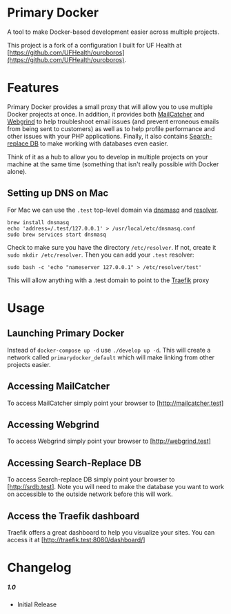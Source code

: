 Primary Docker
=====

A tool to make Docker-based development easier across multiple projects.

This project is a fork of a configuration I built for UF Health at [https://github.com/UFHealth/ouroboros](https://github.com/UFHealth/ouroboros).

# Features

Primary Docker provides a small proxy that will allow you to use multiple Docker projects at once. In addition, it provides both [MailCatcher](https://mailcatcher.me/) and [Webgrind](https://github.com/jokkedk/webgrind) to help troubleshoot email issues (and prevent erroneous emails from being sent to customers) as well as to help profile performance and other issues with your PHP applications. Finally, it also contains [Search-replace DB](https://github.com/interconnectit/Search-Replace-DB) to make working with databases even easier.

Think of it as a hub to allow you to develop in multiple projects on your machine at the same time (something that isn't really possible with Docker alone).

## Setting up DNS on Mac

For Mac we can use the `.test` top-level domain via [dnsmasq](http://www.thekelleys.org.uk/dnsmasq/doc.html) and [resolver](https://developer.apple.com/legacy/library/documentation/Darwin/Reference/ManPages/man5/resolver.5.html).

```
brew install dnsmasq
echo 'address=/.test/127.0.0.1' > /usr/local/etc/dnsmasq.conf
sudo brew services start dnsmasq
```

Check to make sure you have the directory `/etc/resolver`. If not, create it `sudo mkdir /etc/resolver`. Then you can add your `.test` resolver:

```
sudo bash -c 'echo "nameserver 127.0.0.1" > /etc/resolver/test'
```

This will allow anything with a .test domain to point to the [Traefik](https://traefik.io/) proxy


# Usage

## Launching Primary Docker

Instead of `docker-compose up -d` use `./develop up -d`. This will create a network called `primarydocker_default` which will make linking from other projects easier.

## Accessing MailCatcher

To access MailCatcher simply point your browser to [http://mailcatcher.test]

## Accessing Webgrind

To access Webgrind simply point your browser to [http://webgrind.test]

## Accessing Search-Replace DB

To access Search-replace DB simply point your browser to [http://srdb.test]. Note you will need to make the database you want to work on accessible to the outside network before this will work.

## Access the Traefik dashboard

Traefik offers a great dashboard to help you visualize your sites. You can access it at [http://traefik.test:8080/dashboard/]

# Changelog

##### 1.0
* Initial Release
